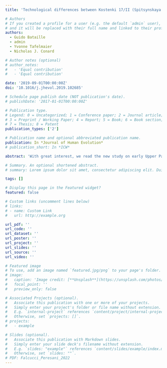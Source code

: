 ```yaml
---
title: 'Technological differences between Kostenki 17/II (Spitsynskaya industry, Central Russia) and the Protoaurignacian: Reply to Dinnis et al. (2019)'

# Authors
# If you created a profile for a user (e.g. the default `admin` user), write the username (folder name) here
# and it will be replaced with their full name and linked to their profile.
authors:
  - Guido Bataille
  - admin
  - Yvonne Tafelmaier
  - Nicholas J. Conard

# Author notes (optional)
# author_notes:
#   - 'Equal contribution'
#   - 'Equal contribution'

date: '2019-09-01T00:00:00Z'
doi: '10.1016/j.jhevol.2019.102685'

# Schedule page publish date (NOT publication's date).
# publishDate: '2017-01-01T00:00:00Z'

# Publication type.
# Legend: 0 = Uncategorized; 1 = Conference paper; 2 = Journal article;
# 3 = Preprint / Working Paper; 4 = Report; 5 = Book; 6 = Book section;
# 7 = Thesis; 8 = Patent
publication_types: ['2']

# Publication name and optional abbreviated publication name.
publication: In *Journal of Human Evolution*
# publication_short: In *ICW*

abstract: 'With great interest, we read the new study on early Upper Palaeolithic assemblages of the Kostenki region conducted by Dinnis et al. (2019). In this reply, we point out analytical and interpretative inconsistencies we found in that article. Dinnis et al. (2019) associated the early Upper Paleolithic (EUP) assemblages from the three Central Russian sites Kostenki 1, 14 and 17 with the Aurignacian four-phase model developed in Southwestern Europe. Thus, Dinnis et al. (2019) assigned the EUP assemblage from Kostenki 17 layer II to the Protoaurignacian and Kostenki 1/III as well as Kostenki 14/layer in volcanic ash (LVA; ~40 ka cal BP) to the Early Aurignacian. By doing so the authors promoted a unidirectional expansion of modern humans from the southeast into Europe.'

# Summary. An optional shortened abstract.
# summary: Lorem ipsum dolor sit amet, consectetur adipiscing elit. Duis posuere tellus ac convallis placerat. Proin tincidunt magna sed ex sollicitudin condimentum.

tags: []

# Display this page in the Featured widget?
featured: false

# Custom links (uncomment lines below)
# links:
# - name: Custom Link
#   url: http://example.org

url_pdf: ''
url_code: ''
url_dataset: ''
url_poster: ''
url_project: ''
url_slides: ''
url_source: ''
url_video: ''

# Featured image
# To use, add an image named `featured.jpg/png` to your page's folder.
# image:
#   caption: 'Image credit: [**Unsplash**](https://unsplash.com/photos/pLCdAaMFLTE)'
#   focal_point: ''
#   preview_only: false

# Associated Projects (optional).
#   Associate this publication with one or more of your projects.
#   Simply enter your project's folder or file name without extension.
#   E.g. `internal-project` references `content/project/internal-project/index.md`.
#   Otherwise, set `projects: []`.
# projects:
#   - example

# Slides (optional).
#   Associate this publication with Markdown slides.
#   Simply enter your slide deck's filename without extension.
#   E.g. `slides: "example"` references `content/slides/example/index.md`.
#   Otherwise, set `slides: ""`.
# PDF: Falcucci_Peresani_2022
---
```

